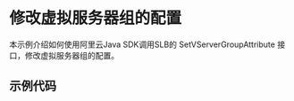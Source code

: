 # 修改虚拟服务器组的配置

本示例介绍如何使用阿里云Java SDK调用SLB的 SetVServerGroupAttribute 接口，修改虚拟服务器组的配置。


## 示例代码

```


```